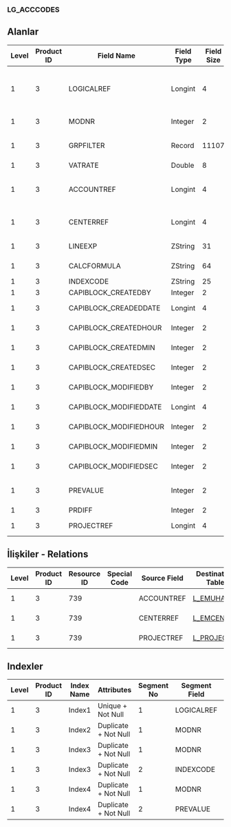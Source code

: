 ### LG_ACCCODES

## Alanlar

**Level**|**Product ID**|**Field Name**|**Field Type**|**Field Size**|**Field Offset**|**Türkçe Açıklama**|**Expression**
-----|-----|-----|-----|-----|-----|-----|-----
1|3|LOGICALREF|Longint|4|0|Entegrasyon Bağlantı Kodu Log. Ref.|Integration Connection Code Logical Reference
1|3|MODNR|Integer|2|4|Modül Numarası|Module Number
1|3|GRPFILTER|Record|11107|6|Grup filtresi|Group Filter Record
1|3|VATRATE|Double|8|11113|KDV oranı|VAT Rate
1|3|ACCOUNTREF|Longint|4|11121|Genel Muhasebe Hesabı Ref.|General Ledger Account Reference
1|3|CENTERREF|Longint|4|11125|Masraf Merkezi Ref.|Overhead Pool Reference
1|3|LINEEXP|ZString|31|11129|Satır Açıklaması|Line Description
1|3|CALCFORMULA|ZString|64|11160|Hesaplanan Formül|Calculation Formula
1|3|INDEXCODE|ZString|25|11224|İndeks Kodu|Index Code
1|3|CAPIBLOCK_CREATEDBY|Integer|2|11249|Oluşturan|Created By
1|3|CAPIBLOCK_CREADEDDATE|Longint|4|11251|Oluşturulma Tarihi|Created Date
1|3|CAPIBLOCK_CREATEDHOUR|Integer|2|11255|Oluşturulma Saati|Created Hour
1|3|CAPIBLOCK_CREATEDMIN|Integer|2|11257|Oluşturulma Dakikası|Created Minute
1|3|CAPIBLOCK_CREATEDSEC|Integer|2|11259|Oluşturulma Saniyesi|Created Second
1|3|CAPIBLOCK_MODIFIEDBY|Integer|2|11261|Değiştiren|Modified By
1|3|CAPIBLOCK_MODIFIEDDATE|Longint|4|11263|Değiştirilme Tarihi|Modified Date
1|3|CAPIBLOCK_MODIFIEDHOUR|Integer|2|11267|Değiştirilme Saati|Modified Hour
1|3|CAPIBLOCK_MODIFIEDMIN|Integer|2|11269|Değiştirilme Dakikası|Modified Minute
1|3|CAPIBLOCK_MODIFIEDSEC|Integer|2|11271|Değiştirilme Saniyesi|Modified Second
1|3|PREVALUE|Integer|2|11273|Öndeğer olarak kullanılacak|Will Be Used As Default
1|3|PRDIFF|Integer|2|11275|Fiyatlar|Prices
1|3|PROJECTREF|Longint|4|11277|Proje Referansı|PROJECT Reference

## İlişkiler - Relations

**Level**|**Product ID**|**Resource ID**|**Special Code**|**Source Field**|**Destination Table**|**Destination Field**|**Relation Type**|**Extra Condition**
-----|-----|-----|-----|-----|-----|-----|-----|-----
1|3|739||ACCOUNTREF|[L_EMUHACC](../LG_EMUHACC "L_EMUHACC")|LOGICALREF|one-to-one|
1|3|739||CENTERREF|[L_EMCENTER](../LG_EMCENTER "L_EMCENTER")|LOGICALREF|one-to-one|
1|3|739||PROJECTREF|[L_PROJECT](../L_PROJECT "L_PROJECT")|LOGICALREF|one-to-one|

## Indexler

**Level**|**Product ID**|**Index Name**|**Attributes**|**Segment No**|**Segment Field**|**Sense**
-----|-----|-----|-----|-----|-----|-----
1|3|Index1|Unique + Not Null|1|LOGICALREF|Ascending
1|3|Index2|Duplicate + Not Null|1|MODNR|Ascending
1|3|Index3|Duplicate + Not Null|1|MODNR|Ascending
1|3|Index3|Duplicate + Not Null|2|INDEXCODE|Ascending
1|3|Index4|Duplicate + Not Null|1|MODNR|Ascending
1|3|Index4|Duplicate + Not Null|2|PREVALUE|Ascending
